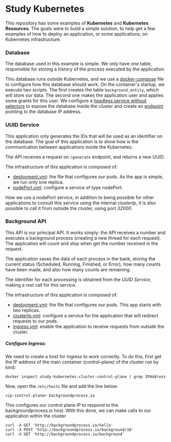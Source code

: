 # Study Kubernetes

This repository has some examples of **Kubernetes** and **Kubernetes Resources**.
The goals were to build a simple solution, to help get a few examples of how to deploy an application, or some applications, on Kubernetes infrastructure.

### Database

The database used in this example is simple. 
We only have one table, responsible for storing a history of the process executed by the application. 

This database runs outside Kubernetes, and we use a [docker-compose](https://github.com/frozendo/study-kubernetes/blob/main/docker-compose.yml) file to configure how this database should work. 
On the container's startup, we execute two scripts. The first creates the table `background_entity`, which will store our data. 
The second one makes the application user and applies some grants for this user.
We configure a [headless service without selectors](https://github.com/frozendo/study-kubernetes/blob/main/kubernetes/postgres/postgres-external-service.yaml) to expose the database inside the cluster and create an [endpoint](https://github.com/frozendo/study-kubernetes/blob/main/kubernetes/postgres/postgres-external-endpoint.yaml) pointing to the database IP address.

### UUID Service

This application only generates the IDs that will be used as an identifier on the database. The goal of this application is to show how is the communication between applications inside the Kubernetes.

The API receives a request on `/generate` endpoint, and returns a new UUID.

The infrastructure of this application is composed of: 
- [deployment.yml](https://github.com/frozendo/study-kubernetes/blob/main/kubernetes/uuid-service/deployment.yaml): the file that configures our pods. As the app is simple, we run only one replica.
- [nodePort.yml](https://github.com/frozendo/study-kubernetes/blob/main/kubernetes/uuid-service/nodePort.yaml): configure a service of type nodePort.

How we use a nodePort service, in addition to being possible for other applications to consult this service using the internal *clusterIp*, it is also possible to call it from outside the cluster, using port *32000*.


### Background API

This API is our principal API. 
It works simply: the API receives a number and executes a background process (creating a new thread for each request). The application will count and stop when get the number received in the request.

The application saves the data of each process in the bank, storing the current status (Scheduled, Running, Finished, or Error), how many counts have been made, and also how many counts are remaining.

The identifier for each processing is obtained from the *UUID Service*, making a rest call for this service.

The infrastructure of this application is composed of: 
- [deployment.yml](https://github.com/frozendo/study-kubernetes/blob/main/kubernetes/background-api/deployment.yaml): the file that configures our pods. This app starts with two replicas.
- [clusterIp.yml](https://github.com/frozendo/study-kubernetes/blob/main/kubernetes/background-api/clusterIp.yaml): configure a service for the application that will redirect requests to our pods.
- [ingress.yml](https://github.com/frozendo/study-kubernetes/blob/main/kubernetes/background-api/clusterIp.yaml): enable the application to receive requests from outside the cluster.

##### Configure Ingress: 
We need to create a host for ingress to work correctly.
To do this, first get the IP address of the main container (control-plane) of the cluster run by kind:
```
docker inspect study-kubernetes-cluster-control-plane | grep IPAddress
```

Now, open the `/etc/hosts` file and add the line below:
```
<ip-control-plane> backgroundprocess.io
```

This configures our control plane IP to respond to the backgroundprocess.io host.
With this done, we can make calls to our application within the cluster

```
curl -X GET 'http://backgroundprocess.io/hello'
curl -X POST 'http://backgroundprocess.io/background/10'
curl -X GET 'http://backgroundprocess.io/background'
```